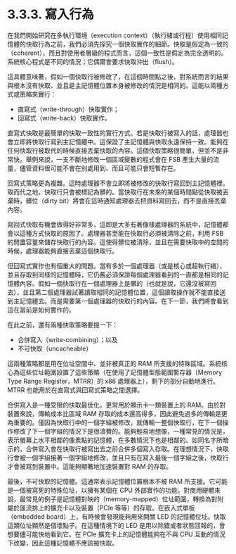 # 3.3.3. 寫入行為

在我們開始研究在多執行環境（execution context）（執行緒或行程）使用相同記憶體的快取行為之前，我們必須先探究一個快取實作的細節。快取是假定為一致的（coherent），而且對使用者層級的程式而言，這個一致性是假定為完全透明的。系統核心程式是不同的情況；它偶爾會要求快取沖出（flush）。

這具體意味著，假如一個快取行被修改了，在這個時間點之後，對系統而言的結果與根本沒有快取、並且是主記憶體位置本身被修改的情況是相同的。這能以兩種方式或策略來實行：

* 直寫式（write-through）快取實作；
* 回寫式（write-back）快取實作。

直寫式快取是最簡單的快取一致性的實行方式。若是快取行被寫入的話，處理器也會立即將快取行寫到主記憶體中。這保證了主記憶體與快取永遠保持一致。能夠在任何快取行被取代的時候直接丟棄快取的內容。這個快取策略很簡單，但並不是非常快。舉例來說，一支不斷地修改一個區域變數的程式會在 FSB 產生大量的流量，儘管資料很可能不會在別處用到、而且可能只會短暫存在。

回寫式策略更為複雜。這時處理器不會立即將被修改的快取行寫回到主記憶體裡。取而代之地，快取行只會被標記為髒的。當快取行在未來的某個時間點從快取被丟棄時，髒位（dirty bit）將會在這時通知處理器去把資料寫回去，而不是直接丟棄內容。

寫回式快取有機會做得好非常多，這即是大多有著像樣處理器的系統中，記憶體都會以這種方式快取的原因了。處理器甚至能在快取行必須被清除之前，利用 FSB 的閒置容量來儲存快取行的內容。這使得髒位被清除，並且在需要快取中的空間的時候，處理器能夠直接丟棄這個快取行。

但回寫式實作也有個重大的問題。當有多於一個處理器（或是核心或超執行緒），並且存取到同樣的記憶體時，它仍舊必須保證每個處理器看到的一直都是相同的記憶體內容。假如一個快取行在一個處理器上是髒的（也就是說，它還沒被寫回去），並且第二個處理器試著讀取相同的記憶體位置，這個讀取操作就不能直接送到主記憶體去。而是需要第一個處理器的快取行的內容。在下一節，我們將會看到這在當前是如何實作的。

在此之前，還有兩種快取策略要提一下：

* 合併寫入（write-combining）；以及
* 不可快取（uncacheable）

這兩種策略都是用在位址空間中、並非被真正的 RAM 所支援的特殊區域。系統核心為這些位址範圍設置了這些策略（在使用了記憶體型態範圍暫存器〔Memory Type Range Register，MTRR〕的 x86 處理器上），剩下的部分自動地進行。MTRR 也能用於在直寫式與回寫式策略之間選擇。

合併寫入是一種受限的快取最佳化，更常用於顯示卡一類裝置上的 RAM。由於對裝置來說，傳輸成本比區域 RAM 存取的成本還高得多，因此避免過多的傳輸是更為重要的。僅因為快取行中的一個字組被修改，就傳輸一整個快取行，在下一個操作修改了下一個字組的情況下是很浪費的。能夠輕易地想像，一種常見的情況是，表示螢幕上水平相鄰的像素點的記憶體，在多數情況下也是相鄰的。如同名字所暗示的，合併寫入會在快取行被寫出去之前合併多個寫入存取。在理想情況下，快取行會被一個字組接著一個字組地修改，並且只有在寫入最後一個字組之後，快取行才會被寫到裝置中。這能夠顯著地加速裝置對 RAM 的存取。

最後，不可快取的記憶體。這通常表示記憶體位置根本不被 RAM 所支援。它可能是一個被寫死的特殊位址，以擁有某個在 CPU 外部實作的功能。對商用硬體來說，最常見的例子是記憶體對映的（memory-mapped）位址範圍，轉換為對附屬於匯流排上的擴充卡以及裝置（PCIe 等等）的存取。在嵌入式單板（embedded board）上，有時候會發現能夠用來開關 LED 的記憶體位址。快取這類位址顯然是個壞點子。在這種情境下的 LED 是用以除錯或者狀態回報的，會想要儘可能快地看到它。在 PCIe 擴充卡上的記憶體能夠在不與 CPU 互動的情況下改變，因此這種記憶體不應該被快取。

